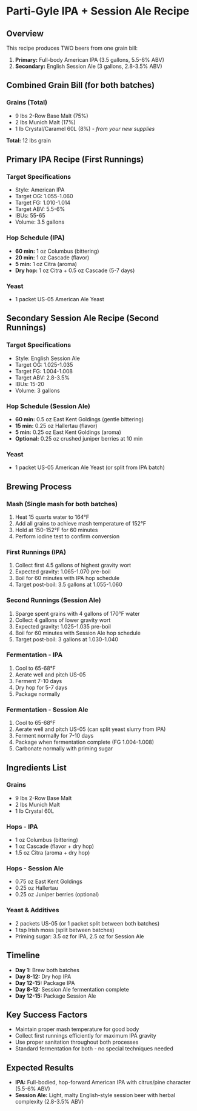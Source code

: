 # Parti-Gyle IPA + Session Ale Recipe

## Overview
This recipe produces TWO beers from one grain bill:
1. **Primary:** Full-body American IPA (3.5 gallons, 5.5-6% ABV)
2. **Secondary:** English Session Ale (3 gallons, 2.8-3.5% ABV)

## Combined Grain Bill (for both batches)

### Grains (Total)
- 9 lbs 2-Row Base Malt (75%)
- 2 lbs Munich Malt (17%)
- 1 lb Crystal/Caramel 60L (8%) - *from your new supplies*

**Total:** 12 lbs grain

## Primary IPA Recipe (First Runnings)

### Target Specifications
- Style: American IPA
- Target OG: 1.055-1.060
- Target FG: 1.010-1.014
- Target ABV: 5.5-6%
- IBUs: 55-65
- Volume: 3.5 gallons

### Hop Schedule (IPA)
- **60 min:** 1 oz Columbus (bittering)
- **20 min:** 1 oz Cascade (flavor)
- **5 min:** 1 oz Citra (aroma)
- **Dry hop:** 1 oz Citra + 0.5 oz Cascade (5-7 days)

### Yeast
- 1 packet US-05 American Ale Yeast

## Secondary Session Ale Recipe (Second Runnings)

### Target Specifications
- Style: English Session Ale
- Target OG: 1.025-1.035
- Target FG: 1.004-1.008
- Target ABV: 2.8-3.5%
- IBUs: 15-20
- Volume: 3 gallons

### Hop Schedule (Session Ale)
- **60 min:** 0.5 oz East Kent Goldings (gentle bittering)
- **15 min:** 0.25 oz Hallertau (flavor)
- **5 min:** 0.25 oz East Kent Goldings (aroma)
- **Optional:** 0.25 oz crushed juniper berries at 10 min

### Yeast
- 1 packet US-05 American Ale Yeast (or split from IPA batch)

## Brewing Process

### Mash (Single mash for both batches)
1. Heat 15 quarts water to 164°F
2. Add all grains to achieve mash temperature of 152°F
3. Hold at 150-152°F for 60 minutes
4. Perform iodine test to confirm conversion

### First Runnings (IPA)
1. Collect first 4.5 gallons of highest gravity wort
2. Expected gravity: 1.065-1.070 pre-boil
3. Boil for 60 minutes with IPA hop schedule
4. Target post-boil: 3.5 gallons at 1.055-1.060

### Second Runnings (Session Ale)
1. Sparge spent grains with 4 gallons of 170°F water
2. Collect 4 gallons of lower gravity wort
3. Expected gravity: 1.025-1.035 pre-boil
4. Boil for 60 minutes with Session Ale hop schedule
5. Target post-boil: 3 gallons at 1.030-1.040

### Fermentation - IPA
1. Cool to 65-68°F
2. Aerate well and pitch US-05
3. Ferment 7-10 days
4. Dry hop for 5-7 days
5. Package normally

### Fermentation - Session Ale
1. Cool to 65-68°F
2. Aerate well and pitch US-05 (can split yeast slurry from IPA)
3. Ferment normally for 7-10 days
4. Package when fermentation complete (FG 1.004-1.008)
5. Carbonate normally with priming sugar

## Ingredients List

### Grains
- 9 lbs 2-Row Base Malt
- 2 lbs Munich Malt
- 1 lb Crystal 60L

### Hops - IPA
- 1 oz Columbus (bittering)
- 1 oz Cascade (flavor + dry hop)
- 1.5 oz Citra (aroma + dry hop)

### Hops - Session Ale
- 0.75 oz East Kent Goldings
- 0.25 oz Hallertau
- 0.25 oz Juniper berries (optional)

### Yeast & Additives
- 2 packets US-05 (or 1 packet split between both batches)
- 1 tsp Irish moss (split between batches)
- Priming sugar: 3.5 oz for IPA, 2.5 oz for Session Ale

## Timeline
- **Day 1:** Brew both batches
- **Day 8-12:** Dry hop IPA
- **Day 12-15:** Package IPA
- **Day 8-12:** Session Ale fermentation complete
- **Day 12-15:** Package Session Ale

## Key Success Factors
- Maintain proper mash temperature for good body
- Collect first runnings efficiently for maximum IPA gravity
- Use proper sanitation throughout both processes
- Standard fermentation for both - no special techniques needed

## Expected Results
- **IPA:** Full-bodied, hop-forward American IPA with citrus/pine character (5.5-6% ABV)
- **Session Ale:** Light, malty English-style session beer with herbal complexity (2.8-3.5% ABV)
